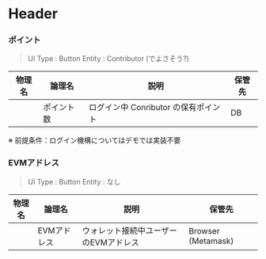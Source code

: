 # Header

### ポイント
> UI Type : Button
> Entity : Contributor (でよさそう?)

| 物理名 | 論理名 | 説明 | 保管先 |
| -------- | -------- | -------- |-------- |
|      | ポイント数 | ログイン中 Conributor の保有ポイント   | DB  |

※ 前提条件：ログイン機構についてはデモでは実装不要

### EVMアドレス
> UI Type : Button
> Entity : なし
 
| 物理名 | 論理名 | 説明 | 保管先 |
| -------- | -------- | -------- |-------- |
|      | EVMアドレス | ウォレット接続中ユーザーのEVMアドレス   | Browser (Metamask)  |